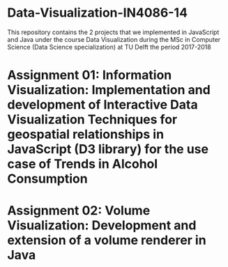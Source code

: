 # Data-Visualization-IN4086-14
This repository contains the 2 projects that we implemented in JavaScript and Java under the course Data Visualization during the MSc in Computer Science (Data Science specialization) at TU Delft the period 2017-2018


# Assignment 01: Information Visualization: Implementation and development of Interactive Data Visualization Techniques for geospatial relationships in JavaScript (D3 library) for the use case of Trends in Alcohol Consumption

# Assignment 02: Volume Visualization: Development and extension of a volume renderer in Java
